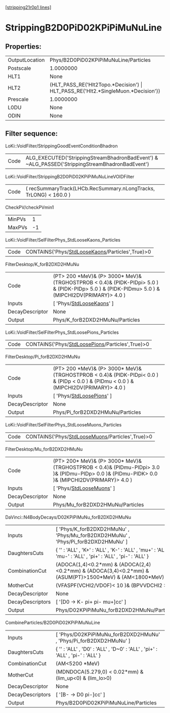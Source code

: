 [[stripping21r0p1 lines]](./stripping21r0p1-index)

# StrippingB2D0PiD02KPiPiMuNuLine

## Properties:

|                |                                                                                     |
|----------------|-------------------------------------------------------------------------------------|
| OutputLocation | Phys/B2D0PiD02KPiPiMuNuLine/Particles                                               |
| Postscale      | 1.0000000                                                                           |
| HLT1           | None                                                                                |
| HLT2           | (HLT_PASS_RE('Hlt2Topo.\*Decision') \| HLT_PASS_RE('Hlt2.\*SingleMuon.\*Decision')) |
| Prescale       | 1.0000000                                                                           |
| L0DU           | None                                                                                |
| ODIN           | None                                                                                |

## Filter sequence:

LoKi::VoidFilter/StrippingGoodEventConditionBhadron

|      |                                                                                                |
|------|------------------------------------------------------------------------------------------------|
| Code | ALG_EXECUTED('StrippingStreamBhadronBadEvent') & ~ALG_PASSED('StrippingStreamBhadronBadEvent') |

LoKi::VoidFilter/StrippingB2D0PiD02KPiPiMuNuLineVOIDFilter

|      |                                                                   |
|------|-------------------------------------------------------------------|
| Code | ( recSummaryTrack(LHCb.RecSummary.nLongTracks, TrLONG) \< 160.0 ) |

CheckPV/checkPVmin1

|        |     |
|--------|-----|
| MinPVs | 1   |
| MaxPVs | -1  |

LoKi::VoidFilter/SelFilterPhys_StdLooseKaons_Particles

|      |                                                                                                     |
|------|-----------------------------------------------------------------------------------------------------|
| Code | CONTAINS('Phys/[StdLooseKaons](./stripping21r0p1-commonparticles-stdloosekaons)/Particles',True)\>0 |

FilterDesktop/K_forB2DXD2HMuNu

|                 |                                                                                                                                                        |
|-----------------|--------------------------------------------------------------------------------------------------------------------------------------------------------|
| Code            | (PT\> 200 \*MeV)& (P\> 3000\* MeV)& (TRGHOSTPROB \< 0.4)& (PIDK-PIDpi\> 5.0 ) & (PIDK-PIDp\> 5.0 ) & (PIDK-PIDmu\> 5.0 ) & (MIPCHI2DV(PRIMARY)\> 4.0 ) |
| Inputs          | [ 'Phys/[StdLooseKaons](./stripping21r0p1-commonparticles-stdloosekaons)' ]                                                                          |
| DecayDescriptor | None                                                                                                                                                   |
| Output          | Phys/K_forB2DXD2HMuNu/Particles                                                                                                                        |

LoKi::VoidFilter/SelFilterPhys_StdLoosePions_Particles

|      |                                                                                                     |
|------|-----------------------------------------------------------------------------------------------------|
| Code | CONTAINS('Phys/[StdLoosePions](./stripping21r0p1-commonparticles-stdloosepions)/Particles',True)\>0 |

FilterDesktop/Pi_forB2DXD2HMuNu

|                 |                                                                                                                                                |
|-----------------|------------------------------------------------------------------------------------------------------------------------------------------------|
| Code            | (PT\> 200 \*MeV)& (P\> 3000\* MeV)& (TRGHOSTPROB \< 0.4)& (PIDK-PIDpi\< 0.0 ) & (PIDp \< 0.0 ) & (PIDmu \< 0.0 ) & (MIPCHI2DV(PRIMARY)\> 4.0 ) |
| Inputs          | [ 'Phys/[StdLoosePions](./stripping21r0p1-commonparticles-stdloosepions)' ]                                                                  |
| DecayDescriptor | None                                                                                                                                           |
| Output          | Phys/Pi_forB2DXD2HMuNu/Particles                                                                                                               |

LoKi::VoidFilter/SelFilterPhys_StdLooseMuons_Particles

|      |                                                                                                     |
|------|-----------------------------------------------------------------------------------------------------|
| Code | CONTAINS('Phys/[StdLooseMuons](./stripping21r0p1-commonparticles-stdloosemuons)/Particles',True)\>0 |

FilterDesktop/Mu_forB2DXD2HMuNu

|                 |                                                                                                                                                       |
|-----------------|-------------------------------------------------------------------------------------------------------------------------------------------------------|
| Code            | (PT\> 200\* MeV)& (P\> 3000\* MeV)& (TRGHOSTPROB \< 0.4)& (PIDmu-PIDpi\> 3.0 )& (PIDmu-PIDp\> 0.0 )& (PIDmu-PIDK\> 0.0 )& (MIPCHI2DV(PRIMARY)\> 4.0 ) |
| Inputs          | [ 'Phys/[StdLooseMuons](./stripping21r0p1-commonparticles-stdloosemuons)' ]                                                                         |
| DecayDescriptor | None                                                                                                                                                  |
| Output          | Phys/Mu_forB2DXD2HMuNu/Particles                                                                                                                      |

DaVinci::N4BodyDecays/D02KPiPiMuNu_forB2DXD2HMuNu

|                  |                                                                                                                 |
|------------------|-----------------------------------------------------------------------------------------------------------------|
| Inputs           | [ 'Phys/K_forB2DXD2HMuNu' , 'Phys/Mu_forB2DXD2HMuNu' , 'Phys/Pi_forB2DXD2HMuNu' ]                             |
| DaughtersCuts    | { '' : 'ALL' , 'K+' : 'ALL' , 'K-' : 'ALL' , 'mu+' : 'ALL' , 'mu-' : 'ALL' , 'pi+' : 'ALL' , 'pi-' : 'ALL' }    |
| CombinationCut   | (ADOCA(1,4)\<0.2\*mm) & (ADOCA(2,4)\<0.2\*mm) & (ADOCA(3,4)\<0.2\*mm) & (ASUM(PT)\>1500\*MeV) & (AM\<1800\*MeV) |
| MotherCut        | (VFASPF(VCHI2/VDOF)\< 10 )& (BPVVDCHI2 \>36)                                                                    |
| DecayDescriptor  | None                                                                                                            |
| DecayDescriptors | [ '[D0 -\> K- pi+ pi- mu+]cc' ]                                                                             |
| Output           | Phys/D02KPiPiMuNu_forB2DXD2HMuNu/Particles                                                                      |

CombineParticles/B2D0PiD02KPiPiMuNuLine

|                  |                                                                               |
|------------------|-------------------------------------------------------------------------------|
| Inputs           | [ 'Phys/D02KPiPiMuNu_forB2DXD2HMuNu' , 'Phys/Pi_forB2DXD2HMuNu' ]           |
| DaughtersCuts    | { '' : 'ALL' , 'D0' : 'ALL' , 'D~0' : 'ALL' , 'pi+' : 'ALL' , 'pi-' : 'ALL' } |
| CombinationCut   | (AM\<5200 \*MeV)                                                              |
| MotherCut        | (MDNDOCA(5.279,0) \< 0.02\*mm) & (lim_up\<0) & (lim_lo\>0)                    |
| DecayDescriptor  | None                                                                          |
| DecayDescriptors | [ '[B- -\> D0 pi-]cc' ]                                                   |
| Output           | Phys/B2D0PiD02KPiPiMuNuLine/Particles                                         |
